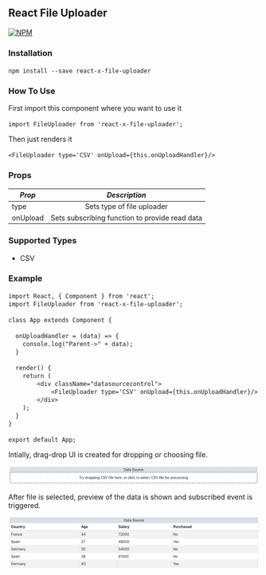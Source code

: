 ## React File Uploader

[![NPM](https://nodei.co/npm/react-x-file-uploader.png)](https://nodei.co/npm/react-x-file-uploader/)

### Installation

`npm install --save react-x-file-uploader`

### How To Use

First import this component where you want to use it

`import FileUploader from 'react-x-file-uploader';`

Then just renders it

`<FileUploader type='CSV' onUpload={this.onUploadHandler}/>`

### Props

| _Prop_ |     _Description_     
| ------ | :-------------------: 
| type  | Sets type of file uploader 
| onUpload  |      Sets subscribing function to provide read data

### Supported Types

- CSV

### Example

```
import React, { Component } from 'react';
import FileUploader from 'react-x-file-uploader';

class App extends Component {
  
  onUploadHandler = (data) => {
    console.log("Parent->" + data);
  }
  
  render() {
    return (
        <div className="datasourcecontrol">
            <FileUploader type='CSV' onUpload={this.onUploadHandler}/>
        </div>
    );
  }
}

export default App;
```

Intially, drag-drop UI is created for dropping or choosing file.

![Alt text](/img/drag_drop.png?raw=true "Drag-Drop UI")

After file is selected, preview of the data is shown and subscribed event is triggered.

![Alt text](/img/csv_data_sample.png?raw=true "Preview of CSV data")